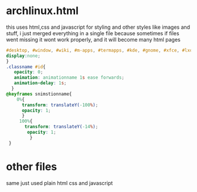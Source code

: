 # archlinux.html
this uses html,css and javascript for styling and other styles like images and stuff, i just merged everything in a single file because sometimes if files went missing it wont work properly, and it will become many html pages
```css
#desktop, #window, #wiki, #m-apps, #termapps, #kde, #gnome, #xfce, #lxde, #i3, #moreapps, #manager, #chrome, #vscode #install, #Desktop, #aur, #Apps{
display:none;
}
.classname #id{
   opacity: 0;
   animation: animationname 1s ease forwards;
   animation-delay: 1s;
  }
@keyframes snimstionname{
    0%{
      transform: translateY(-100%);
      opacity: 1;
      }
     100%{
       transform: translateY(-14%);
        opacity: 1;
         }
 }
```
# other files 
same just used plain html css and javascript
